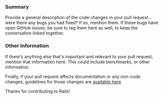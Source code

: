 ### Summary

Provide a general description of the code changes in your pull
request... were there any bugs you had fixed? If so, mention them. If
these bugs have open GitHub issues, be sure to tag them here as well,
to keep the conversation linked together.

### Other Information

If there's anything else that's important and relevant to your pull
request, mention that information here. This could include
benchmarks, or other information.

Finally, if your pull request affects documentation or any non-code
changes, guidelines for those changes are [available
here](http://guides.rubyonrails.org/contributing_to_ruby_on_rails.html#contributing-to-the-rails-documentation)

Thanks for contributing to Rails!
